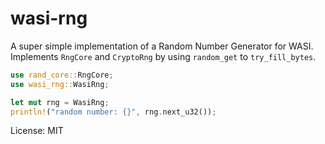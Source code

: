 # wasi-rng

A super simple implementation of a Random Number Generator for WASI.
Implements `RngCore` and `CryptoRng` by using `random_get` to
`try_fill_bytes`.

```rust
use rand_core::RngCore;
use wasi_rng::WasiRng;

let mut rng = WasiRng;
println!("random number: {}", rng.next_u32());
```

License: MIT
